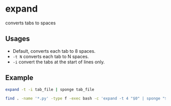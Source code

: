 # expand

converts tabs to spaces

## Usages

* Default, converts each tab to 8 spaces.
* `-t N` converts each tab to N spaces.
* `-i` convert the tabs at the start of lines only.

## Example

```sh
expand -t -i tab_file | sponge tab_file

find . -name '*.py' -type f -exec bash -c 'expand -t 4 "$0" | sponge "$0"' {} \;
```

